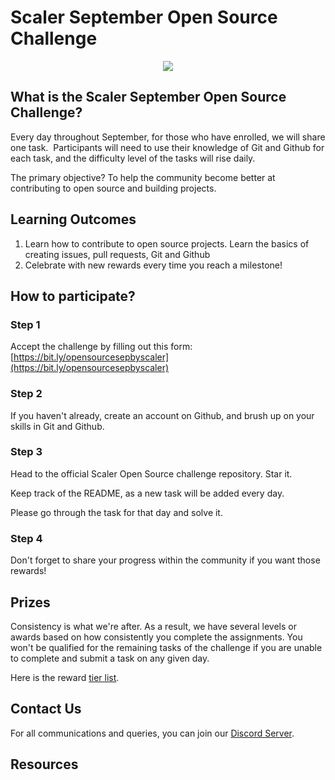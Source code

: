 # Scaler September Open Source Challenge

<a href="https://discord.com/invite/scaler">
  <p align="center">
    <img src="https://user-images.githubusercontent.com/19529592/187837662-ed1d9753-11bf-48dd-86ce-f5683a55d990.png" />
  </p>
</a>

## What is the Scaler September Open Source Challenge?
Every day throughout September, for those who have enrolled, we will share one task. 
Participants will need to use their knowledge of Git and Github for each task, and the difficulty level of the tasks will rise daily.

The primary objective? To help the community become better at contributing to open source and building projects.

## Learning Outcomes
1. Learn how to contribute to open source projects. Learn the basics of creating issues, pull requests, Git and Github
2. Celebrate with new rewards every time you reach a milestone!

## How to participate?

### Step 1

Accept the challenge by filling out this form: [https://bit.ly/opensourcesepbyscaler](https://bit.ly/opensourcesepbyscaler) 

### Step 2

If you haven't already, create an account on Github, and brush up on your skills in Git and Github. 

### Step 3

Head to the official Scaler Open Source challenge repository. Star it. 

Keep track of the README, as a new task will be added every day. 

Please go through the task for that day and solve it. 

### Step 4

Don't forget to share your progress within the community if you want those rewards!

## Prizes
Consistency is what we're after. As a result, we have several levels or awards based on how consistently you complete the assignments.
You won't be qualified for the remaining tasks of the challenge if you are unable to complete and submit a task on any given day.

Here is the reward [tier list](https://scalerdiscord.notion.site/3eabe9a1900c4b8685ae55acb5c33cbe?v=001e8d4c287f4d96bae935c5d45de521).

## Contact Us
For all communications and queries, you can join our [Discord Server](https://discord.com/invite/scaler).

## Resources
